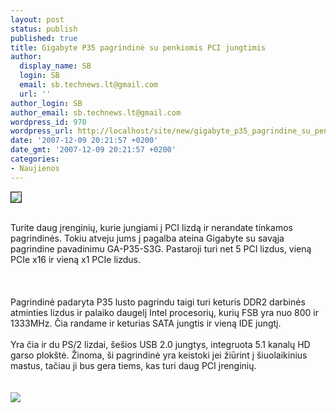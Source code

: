 ```yaml
---
layout: post
status: publish
published: true
title: Gigabyte P35 pagrindinė su penkiomis PCI jungtimis
author:
  display_name: SB
  login: SB
  email: sb.technews.lt@gmail.com
  url: ''
author_login: SB
author_email: sb.technews.lt@gmail.com
wordpress_id: 970
wordpress_url: http://localhost/site/new/gigabyte_p35_pagrindine_su_penkiomis_pci_jungtimis/
date: '2007-12-09 20:21:57 +0200'
date_gmt: '2007-12-09 20:21:57 +0200'
categories:
- Naujienos
---
```

<div class="imgright"><img src="http://tbn0.google.com/images?q=tbn:WugSas5jY8LkIM:http://www.benchmark.co.yu/tests/mainboards/gigabyte/p35t_dq6/gigabyte_logo.jpg" border="1"></div>
<p><br>Turite daug įrenginių, kurie jungiami į PCI lizdą ir nerandate tinkamos pagrindinės. Tokiu atveju jums į pagalba ateina Gigabyte su savąja pagrindine pavadinimu GA-P35-S3G. Pastaroji turi net 5 PCI lizdus, vieną PCIe x16 ir vieną x1 PCIe lizdus.<br />
<br><br />
<br>Pagrindinė padaryta P35 lusto pagrindu taigi turi keturis DDR2 darbinės atminties lizdus ir palaiko daugelį Intel procesorių, kurių FSB yra nuo 800 ir 1333MHz. Čia randame ir keturias SATA jungtis ir vieną IDE jungtį.<br />
<br>Yra čia ir du PS/2 lizdai, šešios USB 2.0 jungtys, integruota 5.1 kanalų HD garso plokštė. Žinoma, ši pagrindinė yra keistoki jei žiūrint į šiuolaikinius mastus, tačiau ji bus gera tiems, kas turi daug PCI įrenginių.<br />
<br><br><img src="http://www.fudzilla.com/images/stories/2007/December/General_News/ga-p35-s3g.jpg"><br><br />
<br></p>
